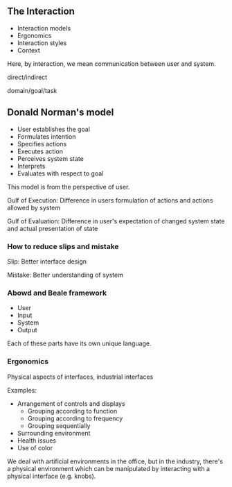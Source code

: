 ## The Interaction

- Interaction models
- Ergonomics
- Interaction styles
- Context

Here, by interaction, we mean communication between user and system.

direct/indirect

domain/goal/task

## Donald Norman's model

- User establishes the goal
- Formulates intention
- Specifies actions
- Executes action
- Perceives system state
- Interprets
- Evaluates with respect to goal

This model is from the perspective of user.

Gulf of Execution: Difference in users formulation of actions and actions allowed by system

Gulf of Evaluation: Difference in user's expectation of changed system state and actual presentation of state

### How to reduce slips and mistake

Slip: Better interface design

Mistake: Better understanding of system

### Abowd and Beale framework

- User
- Input
- System
- Output

Each of these parts have its own unique language.

### Ergonomics

Physical aspects of interfaces, industrial interfaces

Examples:

- Arrangement of controls and displays
  - Grouping according to function
  - Grouping according to frequency
  - Grouping sequentially
- Surrounding environment
- Health issues
- Use of color

We deal with artificial environments in the office, but in the industry, there's a physical environment which can be manipulated by interacting with a physical interface (e.g. knobs).
